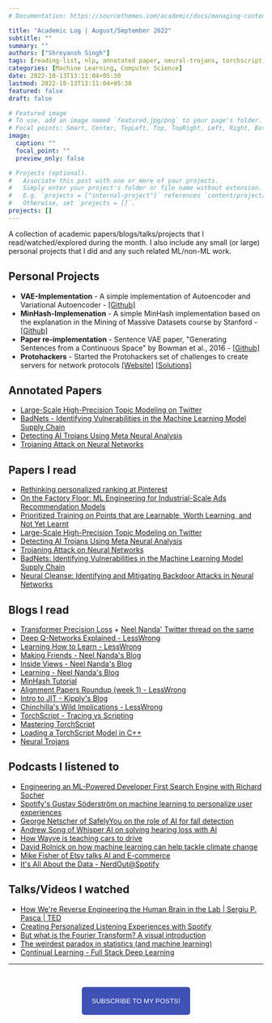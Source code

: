 ```yaml
---
# Documentation: https://sourcethemes.com/academic/docs/managing-content/

title: "Academic Log | August/September 2022"
subtitle: ""
summary: ""
authors: ["Shreyansh Singh"]
tags: [reading-list, nlp, annotated paper, neural-trojans, torchscript, deep learning]
categories: [Machine Learning, Computer Science]
date: 2022-10-13T13:11:04+05:30
lastmod: 2022-10-13T13:11:04+05:30
featured: false
draft: false

# Featured image
# To use, add an image named `featured.jpg/png` to your page's folder.
# Focal points: Smart, Center, TopLeft, Top, TopRight, Left, Right, BottomLeft, Bottom, BottomRight.
image:
  caption: ""
  focal_point: ""
  preview_only: false

# Projects (optional).
#   Associate this post with one or more of your projects.
#   Simply enter your project's folder or file name without extension.
#   E.g. `projects = ["internal-project"]` references `content/project/deep-learning/index.md`.
#   Otherwise, set `projects = []`.
projects: []
---
```


A collection of academic papers/blogs/talks/projects that I read/watched/explored during the month. I also include any small (or large) personal projects that I did and any such related ML/non-ML work.

## Personal Projects
- **VAE-Implementation** - A simple implementation of Autoencoder and Variational Autoencoder - [[Github]](https://github.com/shreyansh26/VAE-Implementation)
- **MinHash-Implemenation** - A simple MinHash implementation based on the explanation in the Mining of Massive Datasets course by Stanford - [[Github]](https://github.com/shreyansh26/MinHash-Implemenation)
- **Paper re-implementation** - Sentence VAE paper, "Generating Sentences from a Continuous Space" by Bowman et al., 2016 - [[Github]](https://github.com/shreyansh26/Sentence-VAE)
- **Protohackers** - Started the Protohackers set of challenges to create servers for network protocols [[Website]](https://protohackers.com) [[Solutions]](https://github.com/shreyansh26/Protohackers-Solutions)

## Annotated Papers
- [Large-Scale High-Precision Topic Modeling on Twitter](https://github.com/shreyansh26/Annotated-ML-Papers/blob/main/General-DL/Large-Scale%20High-Precision%20Topic%20Modeling%20on%20Twitter.pdf)
- [BadNets - Identifying Vulnerabilities in the Machine Learning Model Supply Chain](https://github.com/shreyansh26/Annotated-ML-Papers/blob/main/Trustworthy%20ML/Neural%20Trojans/BadNets%20-%20Identifying%20Vulnerabilities%20in%20the%20Machine%20Learning%20Model%20Supply%20Chain.pdf)
- [Detecting AI Trojans Using Meta Neural Analysis](https://github.com/shreyansh26/Annotated-ML-Papers/blob/main/Trustworthy%20ML/Neural%20Trojans/Detecting%20AI%20Trojans%20Using%20Meta%20Neural%20Analysis.pdf)
- [Trojaning Attack on Neural Networks](https://github.com/shreyansh26/Annotated-ML-Papers/blob/main/Trustworthy%20ML/Neural%20Trojans/Trojaning%20Attack%20on%20Neural%20Networks.pdf)

## Papers I read

- [Rethinking personalized ranking at Pinterest](https://dl.acm.org/doi/pdf/10.1145/3523227.3547394)
- [On the Factory Floor: ML Engineering for Industrial-Scale Ads Recommendation Models](https://arxiv.org/abs/2209.05310)
- [Prioritized Training on Points that are Learnable, Worth Learning, and Not Yet Learnt](https://arxiv.org/abs/2206.07137)
- [Large-Scale High-Precision Topic Modeling on Twitter](http://cobweb.cs.uga.edu/~squinn/mmd_s15/papers/p1907-yang.pdf)
- [Detecting AI Trojans Using Meta Neural Analysis](https://arxiv.org/abs/1910.03137)
- [Trojaning Attack on Neural Networks](https://docs.lib.purdue.edu/cgi/viewcontent.cgi?article=2782&context=cstech)
- [BadNets: Identifying Vulnerabilities in the Machine Learning Model Supply Chain](https://arxiv.org/abs/1708.06733)
- [Neural Cleanse: Identifying and Mitigating Backdoor Attacks in Neural Networks](https://people.cs.uchicago.edu/~ravenben/publications/pdf/backdoor-sp19.pdf)

## Blogs I read

- [Transformer Precision Loss](https://aslvrstn.com/posts/transformer_precision_loss/) + [Neel Nanda' Twitter thread on the same](https://twitter.com/NeelNanda5/status/1570217238799720454)
- [Deep Q-Networks Explained - LessWrong](https://www.lesswrong.com/posts/kyvCNgx9oAwJCuevo/deep-q-networks-explained)
- [Learning How to Learn - LessWrong](https://www.lesswrong.com/posts/qLqyPMfc8epav72JF/learning-how-to-learn)
- [Making Friends - Neel Nanda's Blog](https://www.neelnanda.io/blog/43-making-friends)
- [Inside Views - Neel Nanda's Blog](https://www.neelnanda.io/blog/47-inside-views)
- [Learning - Neel Nanda's Blog](https://www.neelnanda.io/blog/34-learning)
- [MinHash Tutorial](https://mccormickml.com/2015/06/12/minhash-tutorial-with-python-code/)
- [Alignment Papers Roundup (week 1) - LessWrong](https://www.lesswrong.com/posts/7cHgjJR2H5e4w4rxT/alignment-papers-roundup-week-1)
- [Intro to JIT - Kipply's Blog](https://kipp.ly/blog/jits-intro/)
- [Chinchilla's Wild Implications - LessWrong](https://www.lesswrong.com/posts/6Fpvch8RR29qLEWNH/chinchilla-s-wild-implications)
- [TorchScript - Tracing vs Scripting](https://ppwwyyxx.com/blog/2022/TorchScript-Tracing-vs-Scripting/)
- [Mastering TorchScript](https://paulbridger.com/posts/mastering-torchscript/)
- [Loading a TorchScript Model in C++](https://pytorch.org/tutorials/advanced/cpp_export.html)
- [Neural Trojans](https://shough.me/neural-trojans/)


## Podcasts I listened to
- [Engineering an ML-Powered Developer First Search Engine with Richard Socher](https://open.spotify.com/episode/3fpxxuxexS4redIfAbwHEE?si=548c6f88b1374f9a)
- [Spotify's Gustav Söderström on machine learning to personalize user experiences](https://open.spotify.com/episode/7C4Zoy90rGq8VvRVglk9Dj?si=57c21856617544cb)
- [George Netscher of SafelyYou on the role of AI for fall detection](https://open.spotify.com/episode/0pphUkLfK6A5ZynmsaznRm?si=78b7c40abdfb4b5e)
- [Andrew Song of Whisper AI on solving hearing loss with AI](https://open.spotify.com/episode/5X67hz2ssR2FcZ6jxh7jMP?si=af12a52c7c7d4e7a)
- [How Wayve is teaching cars to drive](https://open.spotify.com/episode/3gFoeQ7hXLQ3xOmFDLKsPo?si=e2a49a7956ec4d17)
- [David Rolnick on how machine learning can help tackle climate change](https://open.spotify.com/episode/1m7V84DdplFczUD7mLgRdW?si=c7e52c1d3dbf4266)
- [Mike Fisher of Etsy talks AI and E-commerce](https://open.spotify.com/episode/3sr5TEzdhXT0pq3uk84U4Y?si=1249169b3ddc4948)
- [It's All About the Data - NerdOut@Spotify](https://open.spotify.com/episode/4tj1krRWAiw7SSrB43PDcj?si=800b1dfa6ebf4589)

## Talks/Videos I watched
- [How We're Reverse Engineering the Human Brain in the Lab | Sergiu P. Pasca | TED](https://youtu.be/ABmRCdnVq3E)
- [Creating Personalized Listening Experiences with Spotify](https://www.youtube.com/watch?v=W7O1xLlsSVs&ab_channel=ScaleAI)
- [But what is the Fourier Transform? A visual introduction](https://www.youtube.com/watch?v=spUNpyF58BY&ab_channel=3Blue1Brown)
- [The weirdest paradox in statistics (and machine learning)](https://www.youtube.com/watch?v=cUqoHQDinCM&t=0s&ab_channel=Mathemaniac)
- [Continual Learning - Full Stack Deep Learning](https://www.youtube.com/watch?v=nra0Tt3a-Oc)
------

&nbsp;

<script type="text/javascript" src="//downloads.mailchimp.com/js/signup-forms/popup/unique-methods/embed.js" data-dojo-config="usePlainJson: true, isDebug: false"></script>

<!-- <button style="background-color: #70ab17; color: #1770AB" id="openpopup">Subscribe to my posts!</button> -->
<div class="button_cont" align="center"><button id="openpopup" class="example_a">Subscribe to my posts!</button></div>

<style>
    .example_a {
        color: #fff !important;
        text-transform: uppercase;
        text-decoration: none;
        background: #3f51b5;
        padding: 20px;
        border-radius: 5px;
        cursor: pointer;
        display: inline-block;
        border: none;
        transition: all 0.4s ease 0s;
    }

    .example_a:hover {
        background: #434343;
        letter-spacing: 1px;
        -webkit-box-shadow: 0px 5px 40px -10px rgba(0,0,0,0.57);
        -moz-box-shadow: 0px 5px 40px -10px rgba(0,0,0,0.57);
        box-shadow: 5px 40px -10px rgba(0,0,0,0.57);
        transition: all 0.4s ease 0s;
    }
</style>


<script type="text/javascript">

function showMailingPopUp() {
    window.dojoRequire(["mojo/signup-forms/Loader"], function(L) { L.start({"baseUrl":"mc.us4.list-manage.com","uuid":"0b10ac14f50d7f4e7d11cf26a","lid":"667a1bb3da","uniqueMethods":true}) })

    document.cookie = "MCPopupClosed=;path=/;expires=Thu, 01 Jan 1970 00:00:00 UTC";
}

document.getElementById("openpopup").onclick = function() {showMailingPopUp()};

</script>

&nbsp;  
